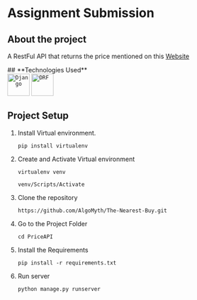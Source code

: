 
# **Assignment Submission**
## **About the project**

<p>A RestFul API that returns the price mentioned on this <a href="https://www.metal.com/Lithium-ion-Battery/202303240001"> Website</a> </p>
## **Technologies Used**


<div align="left">
 <code><img height="50" src="https://static.djangoproject.com/img/logos/django-logo-negative.png" alt="Django" title="Django" /></code>
 <code><img height="50" src="https://img.shields.io/badge/django%20rest-ff1709?style=for-the-badge&logo=django&logoColor=white" alt="DRF" title="DRF" /></code>
 
</div>


## **Project Setup**

1. Install Virtual environment.
   ```
   pip install virtualenv
   ```
2. Create and Activate Virtual environment
    ```
    virtualenv venv
    ```
    ```
    venv/Scripts/Activate
    ```
3. Clone the repository
    ```
    https://github.com/AlgoMyth/The-Nearest-Buy.git
    ```
4. Go to the Project Folder
    ```
    cd PriceAPI
    ```
5. Install the Requirements
    ```
    pip install -r requirements.txt
    ```
6. Run server
    ```
    python manage.py runserver
    ```
